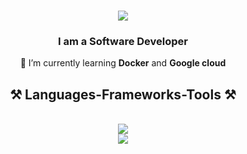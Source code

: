 <h1 align="center">
    <img src="https://readme-typing-svg.herokuapp.com/?font=Righteous&size=35&center=true&vCenter=true&width=500&height=70&duration=4000&lines=Hi+There!+👋;+I'm+Rimba+Sudarmadi!;" />
</h1>

<h3 align="center">I am a Software Developer</h3>


<div align="center">
    
 🌱 I’m currently learning **Docker** and **Google cloud**
 
 </div>
    
<h2 align="center">⚒️ Languages-Frameworks-Tools ⚒️</h2>
    
<br/>

<div align="center">
    <img src="https://skillicons.dev/icons?i=html,css,javascript,bootstrap,vscode,github,figma,git" /><br/>
    <img src="https://skillicons.dev/icons?i=nodejs,express,php,laravel,mysql" /><br>
</div>

<br/>
